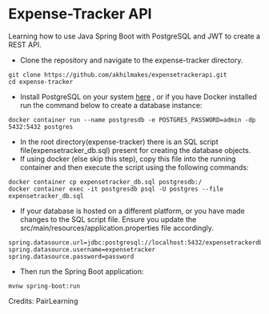 # Expense-Tracker API

Learning how to use Java Spring Boot with PostgreSQL and JWT to create a REST API.

- Clone the repository and navigate to the expense-tracker directory.

```
git clone https://github.com/akhilmakes/expensetrackerapi.git
cd expense-tracker

```


- Install PostgreSQL on your system [here](https://www.postgresql.org/download) , or if you have Docker installed run the command below to create a database instance:

```
docker container run --name postgresdb -e POSTGRES_PASSWORD=admin -dp 5432:5432 postgres
```

- In the root directory(expense-tracker) there is an SQL script file(expensetracker_db.sql) present for creating the database objects.
 - If using docker (else skip this step), copy this file into the running container and then execute the script using the following commands:

 ```
 docker container cp expensetracker_db.sql postgresdb:/
 docker container exec -it postgresdb psql -U postgres --file expensetracker_db.sql
 ```

- If your database is hosted on a different platform, or you have made changes to the SQL script file. Ensure you update the src/main/resources/application.properties file accordingly.

```
spring.datasource.url=jdbc:postgresql://localhost:5432/expensetrackerdb
spring.datasource.username=expensetracker
spring.datasource.password=password

```

- Then run the Spring Boot application:

```
mvnw spring-boot:run

```

Credits: PairLearning
